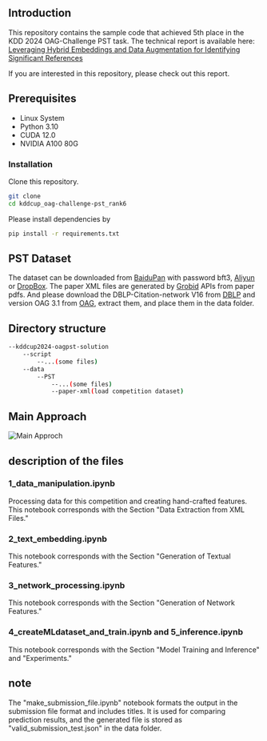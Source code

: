 
## Introduction
This repository contains the sample code that achieved 5th place in the KDD 2024 OAG-Challenge PST task. The technical report is available here: [Leveraging Hybrid Embeddings and Data Augmentation for Identifying Significant References](https://openreview.net/forum?id=Mi5T2wgySR&referrer=%5BAuthor%20Console%5D(%2Fgroup%3Fid%3DKDD.org%2F2024%2FWorkshop%2FOAG-Challenge_Cup%2FAuthors%23your-submissions) "Leveraging Hybrid Embeddings and Data Augmentation for Identifying Significant References")

If you are interested in this repository, please check out this report.

## Prerequisites
- Linux System
- Python 3.10
- CUDA 12.0
- NVIDIA A100 80G

### Installation
Clone this repository.

```bash
git clone 
cd kddcup_oag-challenge-pst_rank6
```

Please install dependencies by

```bash
pip install -r requirements.txt
```

## PST Dataset
The dataset can be downloaded from [BaiduPan](https://pan.baidu.com/s/1I_HZXBx7U0UsRHJL5JJagw?pwd=bft3) with password bft3, [Aliyun](https://open-data-set.oss-cn-beijing.aliyuncs.com/oag-benchmark/kddcup-2024/PST/PST.zip) or [DropBox](https://www.dropbox.com/scl/fi/namx1n55xzqil4zbkd5sv/PST.zip?rlkey=impcbm2acqmqhurv2oj0xxysx&dl=1).
The paper XML files are generated by [Grobid](https://grobid.readthedocs.io/en/latest/Introduction/) APIs from paper pdfs.
And please download the DBLP-Citation-network V16 from [DBLP](https://open.aminer.cn/open/article?id=655db2202ab17a072284bc0c) and version OAG 3.1 from [OAG](https://open.aminer.cn/open/article?id=5965cf249ed5db41ed4f52bf), extract them, and place them in the data folder.


## Directory structure
```bash
--kddcup2024-oagpst-solution
	--script
		--...(some files)
	--data
    	--PST
    		--...(some files)
    		--paper-xml(load competition dataset)
```

## Main Approach

![Main Approch](https://github.com/piendata/kddcup_oag-challenge-pst_rank6/blob/main/figure.jpg "Main Approach")



## description of the files
### 1_data_manipulation.ipynb
Processing data for this competition and creating hand-crafted features.
This notebook corresponds with the Section "Data Extraction from XML Files."

### 2_text_embedding.ipynb

This notebook corresponds with the Section "Generation of Textual Features."

### 3_network_processing.ipynb
This notebook corresponds with the Section "Generation of Network Features."

### 4_createMLdataset_and_train.ipynb and 5_inference.ipynb
This notebook corresponds with the Section "Model Training and Inference" and "Experiments."

## note
The "make_submission_file.ipynb" notebook formats the output in the submission file format and includes titles. It is used for comparing prediction results, and the generated file is stored as "valid_submission_test.json" in the data folder.